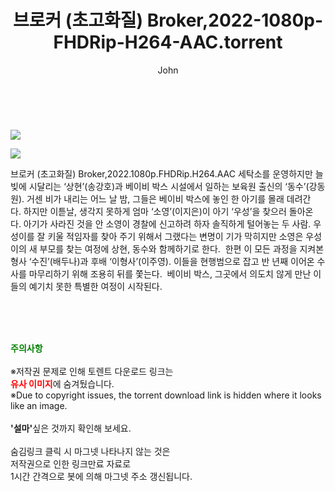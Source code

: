 ﻿---
layout: post
title:  "    브로커 (초고화질) Broker,2022-1080p-FHDRip-H264-AAC.torrent"
author: John
categories: [ 영화 ]
tags: [  ]
image: https://torrentrj54.com/uploadfile/full/bc5018c3d7331dc710a3cc425167dc30ebb51530.jpg"/></p><p><img src="https://torrentrj54.com/uploadfile/full/18790ff48b0edc9853fe40f51ac9b0377cf90d71.jpg 
description: "    브로커 (초고화질) Broker,2022-1080p-FHDRip-H264-AAC torrent 정보 공유"
toc: true
toc_sticky: true
---

<br>
<p><img src="https://torrentrj54.com/uploadfile/full/bc5018c3d7331dc710a3cc425167dc30ebb51530.jpg"/></p><p><img src="https://torrentrj54.com/uploadfile/full/18790ff48b0edc9853fe40f51ac9b0377cf90d71.jpg"/></p>
 브로커 (초고화질) Broker,2022.1080p.FHDRip.H264.AAC 세탁소를 운영하지만 늘 빚에 시달리는 ‘상현’(송강호)과 베이비 박스 시설에서 일하는 보육원 출신의 ‘동수’(강동원). 거센 비가 내리는 어느 날 밤, 그들은 베이비 박스에 놓인 한 아기를 몰래 데려간다. 하지만 이튿날, 생각지 못하게 엄마 ‘소영’(이지은)이 아기 ‘우성’을 찾으러 돌아온다. 아기가 사라진 것을 안 소영이 경찰에 신고하려 하자 솔직하게 털어놓는 두 사람. 우성이를 잘 키울 적임자를 찾아 주기 위해서 그랬다는 변명이 기가 막히지만 소영은 우성이의 새 부모를 찾는 여정에 상현, 동수와 함께하기로 한다.  한편 이 모든 과정을 지켜본 형사 ‘수진’(배두나)과 후배 ‘이형사’(이주영). 이들을 현행범으로 잡고 반 년째 이어온 수사를 마무리하기 위해 조용히 뒤를 쫓는다.  베이비 박스, 그곳에서 의도치 않게 만난 이들의 예기치 못한 특별한 여정이 시작된다. 
    
<br><br><br>
<p data-ke-size="size16"><b><span style="color: green;">주의사항</span></b><br /><br />※저작권 문제로 인해 토렌트 다운로드 링크는<br /><b><span style="color: red;">유사 이미지</span></b>에 숨겨뒀습니다.<br />※Due to copyright issues, the torrent download link is hidden where it looks like an image.<br /><br /><b>'설마'</b>싶은 것까지 확인해 보세요.<br /><br />숨김링크 클릭 시 마그넷 나타나지 않는 것은<br />저작권으로 인한 링크만료 자료로<br />1시간 간격으로 봇에 의해 마그넷 주소 갱신됩니다.</p>
